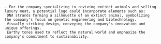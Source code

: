     - For the company specializing in reviving extinct animals and selling luxury meat, a potential logo could incorporate elements such as:
     DNA strands forming a silhouette of an extinct animal, symbolizing the company's focus on genetic engineering and biotechnology.
     Visually striking design, conveying the company's innovation and unique offerings.
     Earthy tones used to reflect the natural world and emphasize the company's commitment to sustainability.

